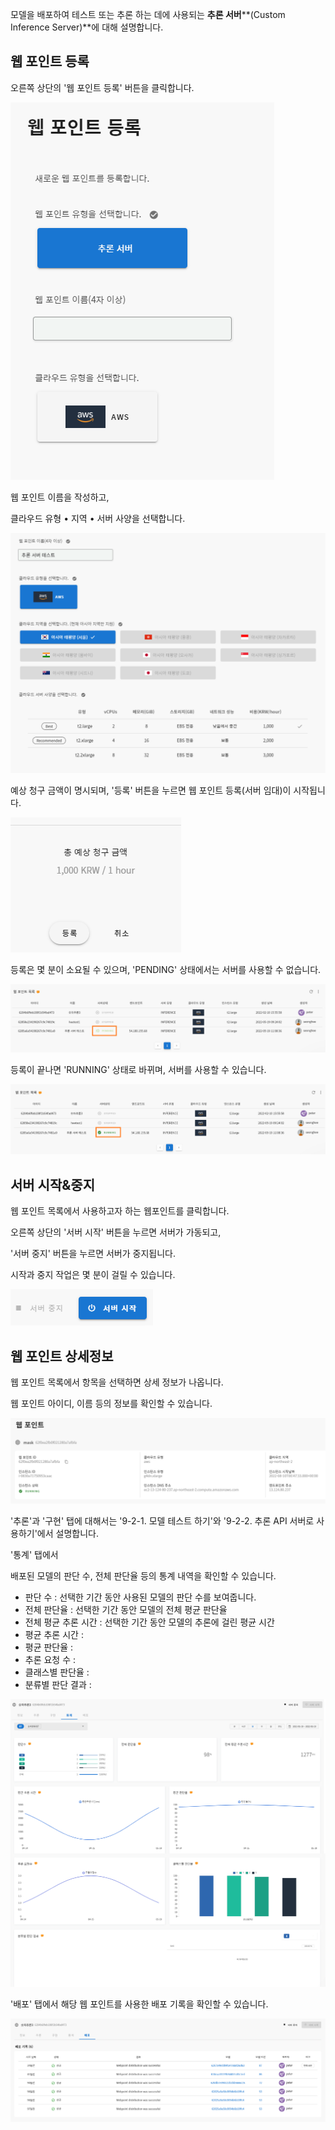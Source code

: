   

모델을 배포하여 테스트 또는 추론 하는 데에 사용되는 **추론 서버****(Custom Inference Server)**에 대해 설명합니다.

  

웹 포인트 등록
--------


오른쪽 상단의 '웹 포인트 등록' 버튼을 클릭합니다.

  

![img1](https://raw.githubusercontent.com/vazilcompany/vridge-docs/main/guide/img/web_points/inference_server_01.png)  

  

웹 포인트 이름을 작성하고,

클라우드 유형 • 지역 • 서버 사양을 선택합니다.

![img1](https://raw.githubusercontent.com/vazilcompany/vridge-docs/main/guide/img/web_points/inference_server_02.png)  

  

  

예상 청구 금액이 명시되며, '등록' 버튼을 누르면 웹 포인트 등록(서버 임대)이 시작됩니다.

![img1](https://raw.githubusercontent.com/vazilcompany/vridge-docs/main/guide/img/web_points/inference_server_03.png)  

  

  

등록은 몇 분이 소요될 수 있으며, 'PENDING' 상태에서는 서버를 사용할 수 없습니다.

![img1](https://raw.githubusercontent.com/vazilcompany/vridge-docs/main/guide/img/web_points/inference_server_04.png)  

  

  

등록이 끝나면 'RUNNING' 상태로 바뀌며, 서버를 사용할 수 있습니다.

![img1](https://raw.githubusercontent.com/vazilcompany/vridge-docs/main/guide/img/web_points/inference_server_05.png)  

  

  

서버 시작&중지
--------


웹 포인트 목록에서 사용하고자 하는 웹포인트를 클릭합니다.

오른쪽 상단의 '서버 시작' 버튼을 누르면 서버가 가동되고,

'서버 중지' 버튼을 누르면 서버가 중지됩니다.

시작과 중지 작업은 몇 분이 걸릴 수 있습니다.

![img1](https://raw.githubusercontent.com/vazilcompany/vridge-docs/main/guide/img/web_points/inference_server_06.png)  

  

  

웹 포인트 상세정보
----------


웹 포인트 목록에서 항목을 선택하면 상세 정보가 나옵니다.

  

웹 포인트 아이디, 이름 등의 정보를 확인할 수 있습니다.

![img1](https://raw.githubusercontent.com/vazilcompany/vridge-docs/main/guide/img/web_points/inference_server_07.png)  

  

'추론'과 '구현' 탭에 대해서는 '9-2-1. 모델 테스트 하기'와 '9-2-2. 추론 API 서버로 사용하기'에서 설명합니다.

  

'통계' 탭에서

배포된 모델의 판단 수, 전체 판단율 등의 통계 내역을 확인할 수 있습니다.

*   판단 수 : 선택한 기간 동안 사용된 모델의 판단 수를 보여줍니다.
*   전체 판단율 : 선택한 기간 동안 모델의 전체 평균 판단율
*   전체 평균 추론 시간 : 선택한 기간 동안 모델의 추론에 걸린 평균 시간
*   평균 추론 시간 :
*   평균 판단율 :
*   추론 요청 수 :
*   클래스별 판단율 :
*   분류별 판단 결과 :

![img1](https://raw.githubusercontent.com/vazilcompany/vridge-docs/main/guide/img/web_points/inference_server_08.png)  

  

  

'배포' 탭에서 해당 웹 포인트를 사용한 배포 기록을 확인할 수 있습니다.

![img1](https://raw.githubusercontent.com/vazilcompany/vridge-docs/main/guide/img/web_points/inference_server_09.png)  

